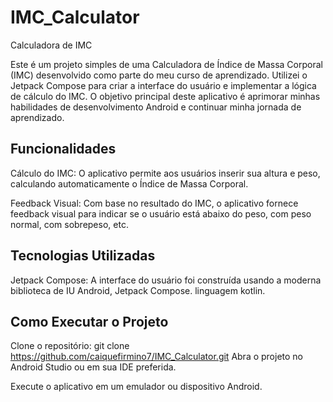 # IMC_Calculator
Calculadora de IMC 

Este é um projeto simples de uma Calculadora de Índice de Massa Corporal (IMC) desenvolvido como parte do meu curso de aprendizado. Utilizei o Jetpack Compose para criar a interface do usuário e implementar a lógica de cálculo do IMC. O objetivo principal deste aplicativo é aprimorar minhas habilidades de desenvolvimento Android e continuar minha jornada de aprendizado.

## Funcionalidades
Cálculo do IMC: O aplicativo permite aos usuários inserir sua altura e peso, calculando automaticamente o Índice de Massa Corporal.

Feedback Visual: Com base no resultado do IMC, o aplicativo fornece feedback visual para indicar se o usuário está abaixo do peso, com peso normal, com sobrepeso, etc.

## Tecnologias Utilizadas
Jetpack Compose: A interface do usuário foi construída usando a moderna biblioteca de IU Android, Jetpack Compose.
linguagem kotlin.

## Como Executar o Projeto

Clone o repositório:
git clone https://github.com/caiquefirmino7/IMC_Calculator.git
Abra o projeto no Android Studio ou em sua IDE preferida.

Execute o aplicativo em um emulador ou dispositivo Android.
